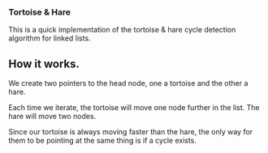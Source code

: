 ### Tortoise & Hare

This is a quick implementation of the tortoise & hare cycle detection algorithm for linked lists.

## How it works.

We create two pointers to the head node, one a tortoise and the other a hare.

Each time we iterate, the tortoise will move one node further in the list. The hare will move two nodes.

Since our tortoise is always moving faster than the hare, the only way for them to be pointing at the same thing is if a cycle exists.